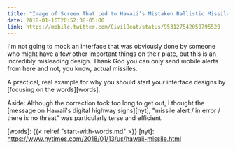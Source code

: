 ```yaml
---
title: "Image of Screen That Led to Hawaii’s Mistaken Ballistic Missile Alert"
date: 2018-01-16T20:52:38-05:00
link: https://mobile.twitter.com/CivilBeat/status/953127542050795520
---
```


I'm not going to mock an interface that was obviously done by someone who might have a few other important things on their plate, but this is an incredibly misleading design. Thank God you can only send mobile alerts from here and not, you know, actual missiles. 

A practical, real example for why you should start your interface designs by [focusing on the words][words]. 

Aside: Although the correction took too long to get out, I thought the [message on Hawaii's digital highway signs][nyt], "missile alert / in error / there is no threat" was particularly terse and efficient. 

[words]: {{< relref "start-with-words.md" >}}
[nyt]: https://www.nytimes.com/2018/01/13/us/hawaii-missile.html